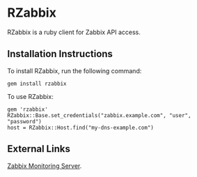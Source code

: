 # RZabbix

RZabbix is a ruby client for Zabbix API access.

## Installation Instructions

To install RZabbix, run the following command:

    gem install rzabbix 
  
To use RZabbix:

    gem 'rzabbix'
    RZabbix::Base.set_credentials("zabbix.example.com", "user", "password")
    host = RZabbix::Host.find("my-dns-example.com")

## External Links


[Zabbix Monitoring Server](http://zabbix.com).

